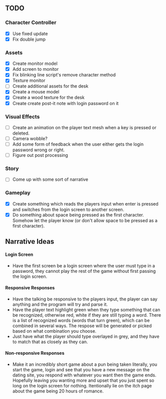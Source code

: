 ## TODO
### Character Controller
- [x] Use fixed update
- [x] Fix double jump

### Assets
- [x] Create monitor model
- [x] Add screen to monitor
- [x] Fix blinking line script's remove character method
- [x] Texture monitor
- [ ] Create additional assets for the desk
- [x] Create a mouse model
- [x] Create a wood texture for the desk
- [x] Create create post-it note with login password on it

### Visual Effects
- [ ] Create an animation on the player text mesh when a key is pressed or deleted.
- [ ] Camera wobble?
- [ ] Add some form of feedback when the user either gets the login password wrong or right.
- [ ] Figure out post processing

### Story
- [ ] Come up with some sort of narrative

### Gameplay
- [X] Create something which reads the players input when enter is pressed and switches from the login screen to another screen.
- [X] Do something about space being pressed as the first character. Somehow let the player know (or don't allow space to be pressed as a first character).

## Narrative Ideas

#### Login Screen
- Have the first screen be a login screen where the user must type in a password, they cannot play the rest of the game without first passing the login screen.

#### Responsive Responses
- Have the talking be responsive to the players input, the player can say anything and the program will try and parse it.
- Have the player text highlight green when they type something that can be recognized, otherwise red, white if they are still typing a word. There is a list of recognized words (words that turn green), which can be combined in several ways. The respose will be generated or picked based on what combination you choose.
- Just have what the player should type overlayed in grey, and they have to match that as closely as they can.

#### Non-responsive Responses 
- Make it an incredibly short game about a pun being taken literally, you start the game, login and see that you have a new message on the dating site, you respond with whatever you want then the game ends. Hopefully leaving you wanting more and upset that you just spent so long on the login screen for nothing. Itentionally lie on the itch page about the game being 20 hours of romance.

